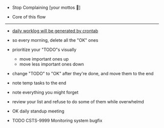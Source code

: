 + Stop Complaining [your mottos 🤣]

+ Core of this flow
--------------------------
+ [daily worklog will be generated by crontab](tools/create_worklog.daily.sh)
+ so every morning, delete all the "OK" ones
+ prioritize your "TODO"s visually
    + move important ones up
    + move less important ones down
+ change "TODO" to "OK" after they're done, and move them to the end
+ note temp tasks to the end
+ note everything you might forget
+ review your list and refuse to do some of them while overwhelmd

+ OK daily standup meeting
+ TODO CSTS-9999 Monitoring system bugfix

